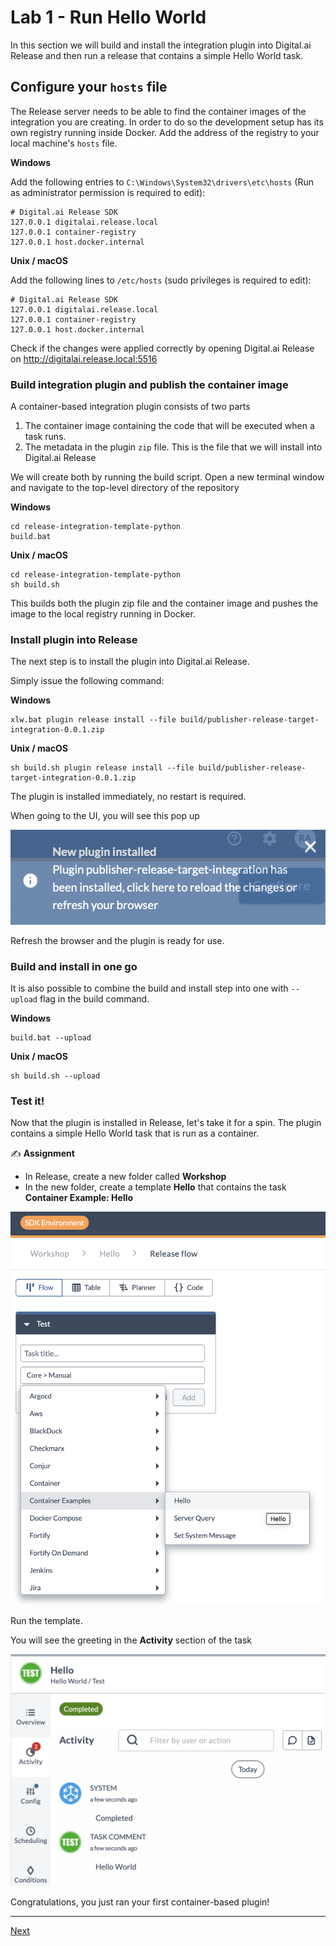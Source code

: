 # Lab 1 - Run Hello World

In this section we will build and install the integration plugin into Digital.ai Release and then run a release that contains a simple Hello World task.

## Configure your `hosts` file

The Release server needs to be able to find the container images of the integration you are creating. In order to do so the development setup has its own registry running inside Docker. Add the address of the registry to your local machine's `hosts` file.

**Windows**

Add the following entries to `C:\Windows\System32\drivers\etc\hosts` (Run as administrator permission is required to edit):

    # Digital.ai Release SDK
    127.0.0.1 digitalai.release.local
    127.0.0.1 container-registry
    127.0.0.1 host.docker.internal

**Unix / macOS**

Add the following lines to `/etc/hosts` (sudo privileges is required to edit):

    # Digital.ai Release SDK
    127.0.0.1 digitalai.release.local
    127.0.0.1 container-registry
    127.0.0.1 host.docker.internal

Check if the changes were applied correctly by opening Digital.ai Release on http://digitalai.release.local:5516

### Build integration plugin and publish the container image

A container-based integration plugin consists of two parts
1. The container image containing the code that will be executed when a task runs.
2. The metadata in the plugin `zip` file. This is the file that we will install into Digital.ai Release

We will create both by running the build script. Open a new terminal window and navigate to the top-level directory of the repository

**Windows**

```commandline
cd release-integration-template-python
build.bat 
```

**Unix / macOS**

```commandline
cd release-integration-template-python
sh build.sh 
```

This builds both the plugin zip file and the container image and pushes the image to the local registry running in Docker.

### Install plugin into Release

The next step is to install the plugin into Digital.ai Release.

Simply issue the following command:

**Windows**

```commandline
xlw.bat plugin release install --file build/publisher-release-target-integration-0.0.1.zip 
```

**Unix / macOS**

```commandline
sh build.sh plugin release install --file build/publisher-release-target-integration-0.0.1.zip
```

The plugin is installed immediately, no restart is required.

When going to the UI, you will see this pop up

![Plugin installed](img/plugin-installed.png)

Refresh the browser and the plugin is ready for use. 

### Build and install in one go

It is also possible to combine the build and install step into one with `--upload` flag in the build command.

**Windows**

```commandline
build.bat --upload 
```

**Unix / macOS**

```commandline
sh build.sh --upload
```

### Test it!

Now that the plugin is installed in Release, let's take it for a spin. The plugin contains a simple Hello World task that is run as a container.

✍️ **Assignment**

 * In Release, create a new folder called **Workshop** 
 * In the new folder, create a template **Hello** that contains the task **Container Example: Hello** 

![Add Hello task](img/add-hello-task.png)

Run the template. 

You will see the greeting in the **Activity** section of the task

![Hello World Test](img/hello-world-test.png)

Congratulations, you just ran your first container-based plugin!

---

[Next](lab-2-create-project-repository.md)

